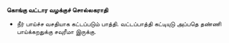 **கொங்கு வட்டார வழக்குச் சொல்லகராதி**
- நீர் பாய்ச்ச வசதியாக கட்டப்படும் பாத்தி. வட்டப்பாத்தி கட்டியுடு அப்பதெ தண்ணி பாய்க்கறதுக்கு சவுரீமா இருக்கு.

